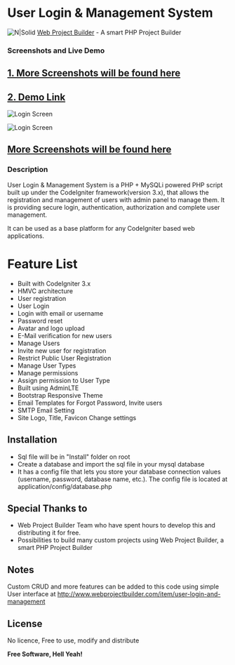 # User Login & Management System

![N|Solid](http://www.webprojectbuilder.com/assets/home_images/icon.png) [Web Project Builder](http://www.webprojectbuilder.com/) - A smart PHP Project Builder

### Screenshots and Live Demo
## [1. More Screenshots will be found here](http://www.webprojectbuilder.com/item/user-login-and-management)

## [2. Demo Link](http://www.webprojectbuilder.com/item/user-login-and-management/live-demo/31)


![Login Screen](http://www.webprojectbuilder.com/assets/home_images/user-login-management-screenshot/1-user-login-management-login.png)

![Login Screen](http://www.webprojectbuilder.com/assets/home_images/user-login-management-screenshot/4-user-login-management-profile.png)


## [More Screenshots will be found here](http://www.webprojectbuilder.com/item/user-login-and-management)

### Description

User Login & Management System is a PHP + MySQLi powered PHP script built up under the CodeIgniter framework(version 3.x), that allows the registration and management of users with admin panel to manage them. It is providing secure login, authentication, authorization and complete user management.

It can be used as a base platform for any CodeIgniter based web applications.

# Feature List
- Built with CodeIgniter 3.x
- HMVC architecture
- User registration
- User Login
- Login with email or username
- Password reset
- Avatar and logo upload
- E-Mail verification for new users
- Manage Users
- Invite new user for registration
- Restrict Public User Registration
- Manage User Types
- Manage permissions
- Assign permission to User Type
- Built using AdminLTE
- Bootstrap Responsive Theme
- Email Templates for Forgot Password, Invite users
- SMTP Email Setting
- Site Logo, Title, Favicon Change settings

Installation
----
- Sql file will be in "Install" folder on root
- Create a database and import the sql file in your mysql database
- It has a config file that lets you store your database connection values (username, password, database name, etc.). The config file is located at application/config/database.php



Special Thanks to
---
- Web Project Builder Team who have spent hours to develop this and distributing it for free. 
- Possibilities to build many custom projects using Web Project Builder, a smart PHP Project Builder

Notes
---
Custom CRUD and more features can be added to this code using simple User interface at http://www.webprojectbuilder.com/item/user-login-and-management

License
----
No licence, Free to use, modify and distribute


**Free Software, Hell Yeah!**
